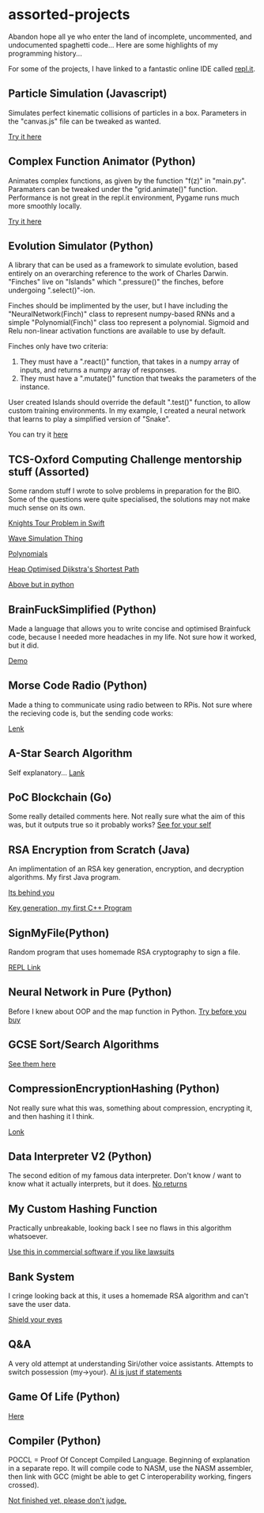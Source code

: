# assorted-projects
Abandon hope all ye who enter the land of incomplete, uncommented, and undocumented spaghetti code...
Here are some highlights of my programming history...

For some of the projects, I have linked to a fantastic online IDE called [repl.it](https://repl.it/).

## Particle Simulation (Javascript)
Simulates perfect kinematic collisions of particles in a box. Parameters in the "canvas.js" file can be tweaked as wanted.

[Try it here](https://repl.it/@mileswatson/ParticleSimulation)

## Complex Function Animator (Python)
Animates complex functions, as given by the function "f(z)" in "main.py". Paramaters can be tweaked under the "grid.animate()"  function. Performance is not great in the repl.it environment, Pygame runs much more smoothly locally.

[Try it here](https://repl.it/@mileswatson/complex-functions)

## Evolution Simulator (Python)
A library that can be used as a framework to simulate evolution, based entirely on an overarching reference to the work of Charles Darwin. "Finches" live on "Islands" which ".pressure()" the finches, before undergoing ".select()"-ion. 

Finches should be implimented by the user, but I have including the "NeuralNetwork(Finch)" class to represent numpy-based RNNs and a simple "Polynomial(Finch)" class too represent a polynomial. Sigmoid and Relu non-linear activation functions are available to use by default.

Finches only have two criteria:
1. They must have a ".react()" function, that takes in a numpy array of inputs, and returns a numpy array of responses.
2. They must have a ".mutate()" function that tweaks the parameters of the instance.

User created Islands should override the default ".test()" function, to allow custom training environments. In my example, I created a neural network that learns to play a simplified version of "Snake".

You can try it [here](https://repl.it/@mileswatson/py-galapagos)

## TCS-Oxford Computing Challenge mentorship stuff (Assorted)
Some random stuff I wrote to solve problems in preparation for the BIO. Some of the questions were quite specialised, the solutions may not make much sense on its own.

[Knights Tour Problem in Swift](https://repl.it/@teamproject/swift-knights-tour)

[Wave Simulation Thing](https://repl.it/@teamproject/go-wave-simulation)

[Polynomials](https://repl.it/@teamproject/go-polynomials)

[Heap Optimised Dijkstra's Shortest Path](https://repl.it/@teamproject/go-shortest-paths)

[Above but in python](https://repl.it/@teamproject/py-shortest-paths)

## BrainFuckSimplified (Python)
Made a language that allows you to write concise and optimised Brainfuck code, because I needed more headaches in my life. Not sure how it worked, but it did.

[Demo](https://repl.it/@teamproject/CompileBFS)

## Morse Code Radio (Python)
Made a thing to communicate using radio between to RPis. Not sure where the recieving code is, but the sending code works:

[Lenk](https://repl.it/@teamproject/morse-radio)

## A-Star Search Algorithm
Self explanatory...
[Lank](https://repl.it/@teamproject/aStar)

## PoC Blockchain (Go)
Some really detailed comments here. Not really sure what the aim of this was, but it outputs true so it probably works?
[See for your self](https://repl.it/@teamproject/go-blockchain)

## RSA Encryption from Scratch (Java)
An implimentation of an RSA key generation, encryption, and decryption algorithms. My first Java program.

[Its behind you](https://repl.it/@mileswatson/java-crypter)

[Key generation, my first C++ Program](https://repl.it/@mileswatson/RSA-Key-Generation)

## SignMyFile(Python)
Random program that uses homemade RSA cryptography to sign a file.

[REPL Link](https://repl.it/@teamproject/SignMyFile)

## Neural Network in Pure (Python)
Before I knew about OOP and the map function in Python.
[Try before you buy](https://repl.it/@teamproject/Vanilla-Neural-Network)

## GCSE Sort/Search Algorithms
[See them here](https://repl.it/@teamproject/searchSort)

## CompressionEncryptionHashing (Python)
Not really sure what this was, something about compression, encrypting it, and then hashing it I think.

[Lonk](https://repl.it/@mileswatson/CompressionEncryptionHashing)

## Data Interpreter V2 (Python)
The second edition of my famous data interpreter. Don't know / want to know what it actually interprets, but it does.
[No returns](https://repl.it/@mileswatson/Data-Interpreter-V2)

## My Custom Hashing Function
Practically unbreakable, looking back I see no flaws in this algorithm whatsoever.

[Use this in commercial software if you like lawsuits](https://repl.it/@teamproject/Random-hash-function)

## Bank System
I cringe looking back at this, it uses a homemade RSA algorithm and can't save the user data.

[Shield your eyes](https://repl.it/@teamproject/BankSystem)

## Q&A
A very old attempt at understanding Siri/other voice assistants. Attempts to switch possession (my->your).
[AI is just if statements](https://repl.it/@teamproject/Questions)

## Game Of Life (Python)
[Here](https://repl.it/@teamproject/GameOfLife)

## Compiler (Python)
POCCL = Proof Of Concept Compiled Language. Beginning of explanation in a separate repo. It will compile code to NASM, use the NASM assembler, then link with GCC (might be able to get C interoperability working, fingers crossed).

[Not finished yet, please don't judge.](https://repl.it/@mileswatson/POCCL)


